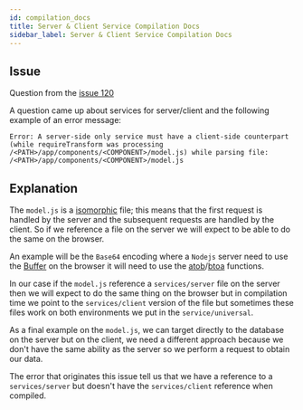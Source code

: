 ```yaml
---
id: compilation_docs
title: Server & Client Service Compilation Docs
sidebar_label: Server & Client Service Compilation Docs
---
```



## Issue

Question from the [issue 120](https://github.com/clay/claycli/issues/120)

A question came up about services for server/client and the following example of an error message:

```
Error: A server-side only service must have a client-side counterpart (while requireTransform was processing /<PATH>/app/components/<COMPONENT>/model.js) while parsing file: /<PATH>/app/components/<COMPONENT>/model.js
```

## Explanation

The `model.js` is a [isomorphic](https://en.wikipedia.org/wiki/Isomorphic_JavaScript) file; this means that the first request is handled by the server
and the subsequent requests are handled by the client. So if we reference a file on the server we will expect to be able to do the same on the browser. 

An example will be the `Base64` encoding where a `Nodejs` server need to use the [Buffer](https://nodejs.org/api/buffer.html) on the browser it will need to use the [atob](https://developer.mozilla.org/en-US/docs/Web/API/WindowOrWorkerGlobalScope/atob)/[btoa](https://developer.mozilla.org/en-US/docs/Web/API/WindowOrWorkerGlobalScope/btoa) functions.

In our case if the `model.js` reference a `services/server` file on the server then we will expect to do the same thing on the browser but in compilation time we point to the `services/client` version of the file but sometimes these files work on both environments we put in the `service/universal`. 

As a final example on the `model.js`, we can target directly to the database on the server but on the client, we need a different approach because we don't have the same ability as the server so we perform a request to obtain our data.

The error that originates this issue tell us that we have a reference to a `services/server` but doesn't have the `services/client` reference when compiled.
